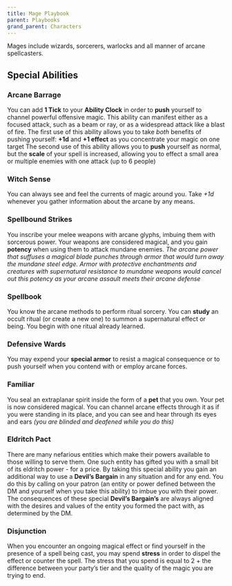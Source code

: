 ```yaml
---
title: Mage Playbook
parent: Playbooks
grand_parent: Characters
---
```


Mages include wizards, sorcerers, warlocks and all manner of arcane spellcasters.

## Special Abilities

### Arcane Barrage
You can add **1 Tick** to your **Ability Clock** in order to **push** yourself to channel powerful offensive magic. This ability can manifest either as a focused attack, such as a beam or ray, or as a widespread attack like a blast of fire.
The first use of this ability allows you to take *both* benefits of pushing yourself: **+1d** and **+1 effect** as you concentrate your magic on one target
The second use of this ability allows you to **push** yourself as normal, but the **scale** of your spell is increased, allowing you to effect a small area or multiple enemies with one attack (up to 6 people)

### Witch Sense
You can always see and feel the currents of magic around you. Take *+1d* whenever you gather information about the arcane by any means.

### Spellbound Strikes
You inscribe your melee weapons with arcane glyphs, imbuing them with sorcerous power. Your weapons are considered magical, and you gain **potency** when using them to attack mundane enemies.
*The arcane power that suffuses a magical blade punches through armor that would turn away the mundane steel edge. Armor with protective enchantments and creatures with supernatural resistance to mundane weapons would cancel out this potency as your arcane assault meets their arcane defense*

### Spellbook
You know the arcane methods to perform ritual sorcery. You can **study** an occult ritual (or create a new one) to summon a supernatural effect or being. You begin with one ritual already learned.

### Defensive Wards
You may expend your **special armor** to resist a magical consequence or to push yourself when you contend with or employ arcane forces.

### Familiar
You seal an extraplanar spirit inside the form of a **pet** that you own. Your pet is now considered magical. You can channel arcane effects through it as if you were standing in its place, and you can see and hear through its eyes and ears *(you are blinded and deafened while you do this)*

### Eldritch Pact
There are many nefarious entities which make their powers available to those willing to serve them. One such entity has gifted you with a small bit of its eldritch power - for a price.
By taking this special ability you gain an additional way to use a **Devil’s Bargain** in any situation and for any end. You do this by calling on your patron (an entity or power defined between the DM and yourself when you take this ability) to imbue you with their power. The consequences of these special **Devil’s Bargain’s** are always aligned with the desires and values of the entity you formed the pact with, as determined by the DM.

### Disjunction
When you encounter an ongoing magical effect or find yourself in the presence of a spell being cast, you may spend **stress** in order to dispel the effect or counter the spell.
The stress that you spend is equal to 2 + the difference between your party’s tier and the quality of the magic you are trying to end.
